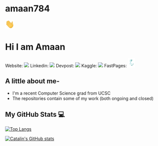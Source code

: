 # amaan784

<img src="https://raw.githubusercontent.com/ABSphreak/ABSphreak/master/gifs/Hi.gif" width="30px">

# Hi I am Amaan

Website: [<img height="30" src="https://static.vecteezy.com/system/resources/thumbnails/003/731/316/small/web-icon-line-on-white-background-image-for-web-presentation-logo-icon-symbol-free-vector.jpg" />][website]
Linkedin: [<img height="30" src = "https://www.oiml.org/en/ressources/logos/linkedin-icon-small.png/@@images/image.png">][linkedin] 
Devpost: [<img height="30" src="https://seeklogo.com/images/D/devpost-logo-95FF685C5D-seeklogo.com.png" />][devpost]
Kaggle: [<img height="30" src = "https://static-00.iconduck.com/assets.00/kaggle-icon-2048x2048-fxhlmjy3.png">][kaggle] 
FastPages: [<img height="30" src = "https://github.com/fastai/logos/blob/main/fastai_small.png">][fastpages] 

## A little about me-

- I'm a recent Computer Science grad from UCSC
- The repositories contain some of my work (both ongoing and closed)

[website]: https://amaan784.github.io/
[linkedin]: https://www.linkedin.com/in/amaansheikh21/
[devpost]: https://devpost.com/amaan784?ref_content=user-portfolio&ref_feature=portfolio&ref_medium=global-nav
[kaggle]: https://www.kaggle.com/amaan784
[fastpages]: https://amaan784.github.io/fastai-fastpages-template/



## My GitHub Stats 💻
<!--[![Top Langs](https://github-readme-stats.vercel.app/api/top-langs/?username=amaan784&theme=dracula))](https://github.com/anuraghazra/github-readme-stats)-->
 
[![Top Langs](https://github-readme-stats.vercel.app/api/top-langs/?username=amaan784&theme=dracula&hide=jupyter%20notebook)](https://github.com/anuraghazra/github-readme-stats)

[![Catalin's GitHub stats](https://github-readme-stats.vercel.app/api?username=amaan784&theme=dracula)](https://github.com/anuraghazra/github-readme-stats)


